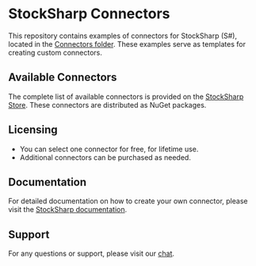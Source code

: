 # StockSharp Connectors

This repository contains examples of connectors for StockSharp (S#), located in the [Connectors folder](https://github.com/StockSharp/StockSharp/tree/master/Connectors). These examples serve as templates for creating custom connectors.

## Available Connectors

The complete list of available connectors is provided on the [StockSharp Store](https://stocksharp.com/store/?groups=8,36,33). These connectors are distributed as NuGet packages.

## Licensing

- You can select one connector for free, for lifetime use.
- Additional connectors can be purchased as needed.

## Documentation

For detailed documentation on how to create your own connector, please visit the [StockSharp documentation](https://doc.stocksharp.com/topics/api/connectors/creating_own_connector.html).

## Support

For any questions or support, please visit our [chat](https://t.me/stocksharpchat/361).
